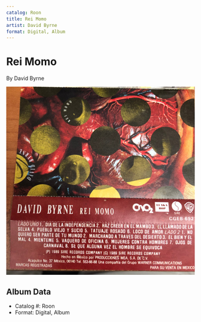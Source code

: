 ```yaml
---
catalog: Roon
title: Rei Momo
artist: David Byrne
format: Digital, Album
---
```


# Rei Momo

By David Byrne

![](../../assets/albumcovers/David_Byrne-Rei_Momo.png)

## Album Data

- Catalog #: Roon
- Format: Digital, Album

